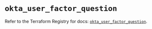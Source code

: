 # `okta_user_factor_question`

Refer to the Terraform Registry for docs: [`okta_user_factor_question`](https://registry.terraform.io/providers/okta/okta/4.9.1/docs/resources/user_factor_question).
